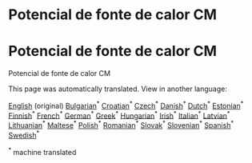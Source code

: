 <h1> <a class="anchor" id="cm-heat-source-potential" href="#cm-heat-source-potential"><i class="fa fa-link"></i></a> Potencial de fonte de calor CM </h1><h1> <a class="anchor" id="cm-heat-source-potential" href="#cm-heat-source-potential"><i class="fa fa-link"></i></a> Potencial de fonte de calor CM </h1><p> Potencial de fonte de calor CM </p>
<!--- THIS IS A SUPER UNIQUE IDENTIFIER -->

This page was automatically translated. View in another language:

[English](../en/CM-Heat-source-potential) (original) [Bulgarian](../bg/CM-Heat-source-potential)<sup>\*</sup> [Croatian](../hr/CM-Heat-source-potential)<sup>\*</sup> [Czech](../cs/CM-Heat-source-potential)<sup>\*</sup> [Danish](../da/CM-Heat-source-potential)<sup>\*</sup> [Dutch](../nl/CM-Heat-source-potential)<sup>\*</sup> [Estonian](../et/CM-Heat-source-potential)<sup>\*</sup> [Finnish](../fi/CM-Heat-source-potential)<sup>\*</sup> [French](../fr/CM-Heat-source-potential)<sup>\*</sup> [German](../de/CM-Heat-source-potential)<sup>\*</sup> [Greek](../el/CM-Heat-source-potential)<sup>\*</sup> [Hungarian](../hu/CM-Heat-source-potential)<sup>\*</sup> [Irish](../ga/CM-Heat-source-potential)<sup>\*</sup> [Italian](../it/CM-Heat-source-potential)<sup>\*</sup> [Latvian](../lv/CM-Heat-source-potential)<sup>\*</sup> [Lithuanian](../lt/CM-Heat-source-potential)<sup>\*</sup> [Maltese](../mt/CM-Heat-source-potential)<sup>\*</sup> [Polish](../pl/CM-Heat-source-potential)<sup>\*</sup>  [Romanian](../ro/CM-Heat-source-potential)<sup>\*</sup> [Slovak](../sk/CM-Heat-source-potential)<sup>\*</sup> [Slovenian](../sl/CM-Heat-source-potential)<sup>\*</sup> [Spanish](../es/CM-Heat-source-potential)<sup>\*</sup> [Swedish](../sv/CM-Heat-source-potential)<sup>\*</sup> 

<sup>\*</sup> machine translated
